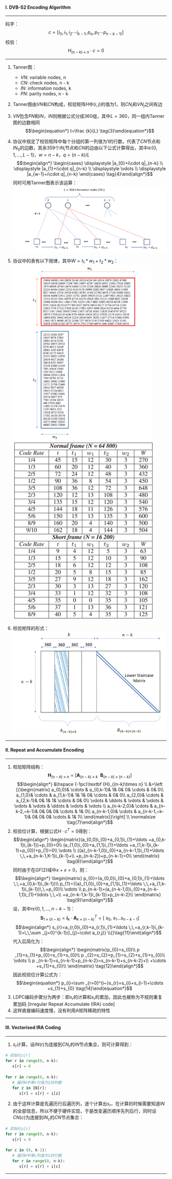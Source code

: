 #### I. DVB-S2 Encoding Algorithm

---

码字：
$$\begin{equation*} c=[i_{0},i_{1},i_{2}\cdots i_{k-1}, p_{o},p_{1}\cdots p_{n-k-1)}] \tag{1}\end{equation*}$$
校验：
$$\begin{equation*} H_{(n-k) \times n} \cdot c = 0 \tag{2}\end{equation*}$$

---

1. Tanner图：
   + $VN$: variable nodes, n
   + $CN$: check nodes, n - k
   + $IN$: information nodes, k
   + $PN$: parity nodes, n - k

2. Tanner图由$VN$和$CN$构成，校验矩阵$H$中$(i, j)$的值为1，则$CN_i$和$VN_j$之间有边
3. $VN$包含$PN$和$IN$，$IN$则根据公式分成360组，其中$L=360$，同一组内Tanner图的边数相同
$$\begin{equation*} t=\frac {k}{L} \tag{3}\end{equation*}$$
4. 协议中规定了校验矩阵中每个分组的第一列值为1的行数，代表了$CN$节点和$IN_0$的边数，其余359个$IN_i$节点和$CN$的边由以下公式计算得出，其中$i\varepsilon\{0,1,...,L-1\}$，$w=n-k$，$q=(n-k)/L$
$$\begin{align*} \begin{cases} \displaystyle |a_{0}+i\cdot q|_{n-k} \\ \displaystyle |a_{1}+i\cdot q|_{n-k} \\ \displaystyle \vdots \\ \displaystyle |a_{w-1}+i\cdot q|_{n-k} \end{cases} \tag{4}\end{align*}$$
同时可用Tanner图表示该运算：
![alt text](1717556646904.png)
5. 协议中的表有以下规律，其中$W=t_1*w_1+t_2*w_2$：
![alt text](1717557343625.png)
![alt text](1717557370777.png)
6. 校验矩阵的形式：
![alt text](1717557541659.png)

---

#### II. Repeat and Accumulate Encoding

---

1. 校验矩阵结构：
$$\begin{equation*} \textbf {H}_{(n-k)\times n}=[\textbf {A}_{\left ({n-k}\right)\times k}~~\textbf {B}_{\left ({n-k}\right)\times \left ({n-k}\right)}] \tag{6}\end{equation*}$$
$$\begin{align*} &\hspace {-1pc}\textbf {H}_{(n-k)\times n} \\ &=\left [{\begin{matrix} a_{0,0}& \cdots & a_{0,k-1}& 1& 0& 0& \cdots & 0& 0\\ a_{1,0}& \cdots & a_{1,k-1}& 1& 1& 0& \cdots & 0& 0\\ a_{2,0}& \cdots & a_{2,k-1}& 0& 1& 1& \cdots & 0& 0\\ \vdots & \ddots & \vdots & \vdots & \vdots & \vdots & \ddots & \vdots & \vdots \\ a_{n-k-2,0}& \cdots & a_{n-k-2,~k-1}& 0& 0& 0& \cdots & 1& 0\\ a_{n-k-1,0}& \cdots & a_{n-k-1,~k-1}& 0& 0& 0& \cdots & 1& 1\\ \end{matrix}}\right] \\ \normalsize \tag{7}\end{align*}$$
2. 校验位计算，根据公式$H·c^T=0$得到：
$$\begin{align*} \begin{matrix}(a_{0,0}i_{0}+a_{0,1}i_{1}+\ldots +a_{0,k-1}i_{k-1})+p_{0}=0\\ (a_{1,0}i_{0}+a_{1,1}i_{1}+\ldots +a_{1,k-1}i_{k-1}+p_{0})+p_{1}=0\\ \vdots \\ {(a}_{n-k-1,0}i_{0}+a_{n-k-1,1}i_{1}+\ldots \,\,+a_{n-k-1,K-1}i_{k-1}+\\ +p_{n-k-2})+p_{n-k-1}=0\\ \end{matrix} \tag{8}\end{align*}$$
同时由于在$GF(2)$域中$x+x=0$，则：
$$\begin{align*} \begin{matrix} p_{0}=(a_{0,0}i_{0}+a_{0,1}i_{1}+\ldots \,\,+a_{0,k-1}i_{k-1})\\ p_{1}={(a}_{1,0}i_{0}+a_{1,1}i_{1}+\ldots \,\,+a_{1,k-1}i_{k-1})\,\,+p_{0}\\ \vdots \\ p_{n-k-1}=(a_{n-k-1,0}i_{0}+a_{n-k-1,1}i_{1}+\ldots \,\,+\\ +a_{n-k-1,k-1}i_{k-1})+p_{n-k-2}\\ \end{matrix} \tag{9}\end{align*}$$
设，其中$r\varepsilon\{0,1,...,n-k-1\}$：
$$\begin{equation*} \textbf {S}_{1\times (n-k)}=\textbf {i}_{k}\cdot \textbf {A}_{k\times \left ({n-k}\right)}^{T}=\left [{~s_{0},~s_{1}\ldots s_{n-k-1}}\right] \tag{10}\end{equation*}$$
$$\begin{align*} s_{r}=a_{r,0}i_{0}+a_{r,1}i_{1}+\ldots \,\,+a_{r,k-1}i_{k-1}=\,\,\sum _{j=0}^{k-1}{i_{j}~\cdot a_{r,j}} \\{}\tag{11}\end{align*}$$
代入后简化为：
$$\begin{align*} \begin{matrix}p_{0}=s_{0}\\ p _{1}=s_{1}+p_{0}=s_{1}+s_{0}\\ p _{2}=s_{2}+p_{1}=s_{2}+s_{1}+s_{0}\\ \vdots \\ p _{n-k-1}=s_{n-k-1}+p_{n-k-2}=s_{n-k-1}+s_{n-k-2}+\\ +\cdots +s_{1}+s_{0}\\ \end{matrix} \tag{12}\end{align*}$$
因此校验位计算公式为：
$$\begin{equation*} p_{i}=\sum _{r=0}^{i~}s_{r}=s_{i}+s_{i-1}+\cdots +s_{1}+s_{0} \tag{14}\end{equation*}$$
3. LDPC编码步骤分为两步：即$s_r$的计算和$s_r$的累加，因此也被称为不规则重复累加码 [Irregular Repeat Accumulate (IRA) code]
4. 这样直接编码速度慢，没有利用A矩阵稀疏的特性

---

#### III. Vectorised IRA Coding

---

1. $s_r$计算，设$IN(r)$为连接到$CN_r$的$IN$节点集合，则可计算得到：
```python
# 初始化s[r]
for r in range(0, n-k):
   s[r] = 0

for r in range(0, n-k):
   # 遍历H中第r行值为1的列数
   for z in IN[r]:
      s[r] = s[r] + i[z]
```
2. 由于这样计算是先遍历行后遍历列，逐个计算出$s_r$，在计算的时候需要知道$IN$的全部信息，所以不便于硬件实现，于是改变遍历顺序先列后行，同时设$CN(c)$为连接到$IN_c$的$CN$节点集合：
```python
# 初始化s[r]
for r in range(0, n-k):
   s[r] = 0

for c in (0, k-1):
   # 遍历H中第c列值为1的行数
   for r in range(0, n-k):
      s[r] = s[r] + i[c]
```

---